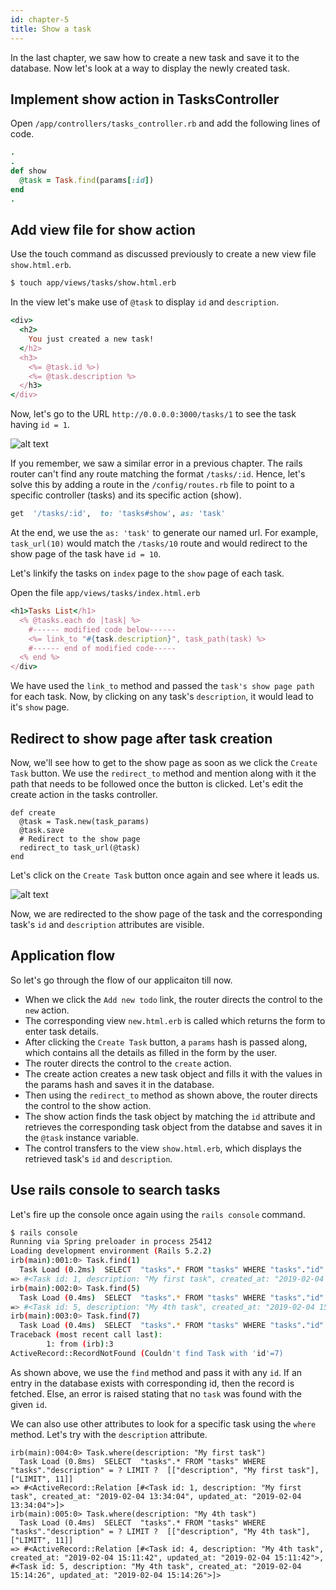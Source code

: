 ```yaml
---
id: chapter-5
title: Show a task
---
```


In the last chapter, we saw how to create a new task and save it to the database.
Now let's look at a way to display the newly created task.

## Implement show action in TasksController

Open `/app/controllers/tasks_controller.rb` and add the following lines of code.

```ruby
.
.
def show
  @task = Task.find(params[:id])
end
.
```

## Add view file for show action

Use the touch command as discussed previously to create a new view file `show.html.erb`.

```bash
$ touch app/views/tasks/show.html.erb
```

In the view let's make use of `@task` to display `id` and `description`.

```ruby
<div>
  <h2>
    You just created a new task!
  </h2>
  <h3>
    <%= @task.id %>)
    <%= @task.description %>
  </h3>
</div>
```

Now, let's go to the URL `http://0.0.0.0:3000/tasks/1` to see the task having `id = 1`.

![alt text](./../img/ShowRouteError.png)

If you remember, we saw a similar error in a previous chapter.
The rails router can't find any route matching the format `/tasks/:id`.
Hence, let's solve this by adding a route in the `/config/routes.rb` file to point to a specific controller (tasks) and its specific action (show).

```ruby
get  '/tasks/:id',  to: 'tasks#show', as: 'task'
```

At the end, we use the `as: 'task'` to generate our named url.
For example, `task_url(10)` would match the `/tasks/10` route and would redirect to the show page of the task have `id = 10`.

Let's linkify the tasks on `index` page to the `show` page of each task.

Open the file `app/views/tasks/index.html.erb`

```ruby
<h1>Tasks List</h1>
  <% @tasks.each do |task| %>
    #------ modified code below------
    <%= link_to "#{task.description}", task_path(task) %>
    #------ end of modified code-----
  <% end %>
</div>
```

We have used the `link_to` method and passed the `task's show page path` for each task.
Now, by clicking on any task's `description`, it would lead to it's `show` page.

## Redirect to show page after task creation
Now, we'll see how to get to the show page as soon as we click the `Create Task` button.
We use the `redirect_to` method and mention along with it the path that needs to be followed once the button is clicked. Let's edit the create action in the tasks controller.

```ruby{4}
def create
  @task = Task.new(task_params)
  @task.save
  # Redirect to the show page
  redirect_to task_url(@task)
end
```
Let's click on the `Create Task` button once again and see where it leads us.

![alt text](./../img/ShowTaskView.png)

Now, we are redirected to the show page of the task and the corresponding task's `id` and `description` attributes are visible.

## Application flow

So let's go through the flow of our applicaiton till now.

- When we click the `Add new todo` link, the router directs the control to the `new` action.
- The corresponding view `new.html.erb` is called which returns the form to enter task details.
- After clicking the `Create Task` button, a `params` hash is passed along, which contains all the details as filled in the form by the user.
- The router directs the control to the `create` action.
- The create action creates a new task object and fills it with the values in the params hash and saves it in the database.
- Then using the `redirect_to` method as shown above, the router directs the control to the show action.
- The show action finds the task object by matching the `id` attribute and retrieves the corresponding task object from the databse and saves it in the `@task` instance variable.
- The control transfers to the view `show.html.erb`, which displays the retrieved task's `id` and `description`.

## Use rails console to search tasks

Let's fire up the console once again using the `rails console` command.

```bash
$ rails console
Running via Spring preloader in process 25412
Loading development environment (Rails 5.2.2)
irb(main):001:0> Task.find(1)
  Task Load (0.2ms)  SELECT  "tasks".* FROM "tasks" WHERE "tasks"."id" = ? LIMIT ?  [["id", 1], ["LIMIT", 1]]
=> #<Task id: 1, description: "My first task", created_at: "2019-02-04 13:34:04", updated_at: "2019-02-04 13:34:04">
irb(main):002:0> Task.find(5)
  Task Load (0.4ms)  SELECT  "tasks".* FROM "tasks" WHERE "tasks"."id" = ? LIMIT ?  [["id", 5], ["LIMIT", 1]]
=> #<Task id: 5, description: "My 4th task", created_at: "2019-02-04 15:14:26", updated_at: "2019-02-04 15:14:26">
irb(main):003:0> Task.find(7)
  Task Load (0.4ms)  SELECT  "tasks".* FROM "tasks" WHERE "tasks"."id" = ? LIMIT ?  [["id", 7], ["LIMIT", 1]]
Traceback (most recent call last):
        1: from (irb):3
ActiveRecord::RecordNotFound (Couldn't find Task with 'id'=7)
```
As shown above, we use the `find` method and pass it with any `id`. If an entry in the database exists with corresponding id, then the record is fetched. Else, an error is raised stating that no `task` was found with the given `id`.

We can also use other attributes to look for a specific task using the `where` method. Let's try with the `description` attribute.

```msg
irb(main):004:0> Task.where(description: "My first task")
  Task Load (0.8ms)  SELECT  "tasks".* FROM "tasks" WHERE "tasks"."description" = ? LIMIT ?  [["description", "My first task"], ["LIMIT", 11]]
=> #<ActiveRecord::Relation [#<Task id: 1, description: "My first task", created_at: "2019-02-04 13:34:04", updated_at: "2019-02-04 13:34:04">]>
irb(main):005:0> Task.where(description: "My 4th task")
  Task Load (0.4ms)  SELECT  "tasks".* FROM "tasks" WHERE "tasks"."description" = ? LIMIT ?  [["description", "My 4th task"], ["LIMIT", 11]]
=> #<ActiveRecord::Relation [#<Task id: 4, description: "My 4th task", created_at: "2019-02-04 15:11:42", updated_at: "2019-02-04 15:11:42">, #<Task id: 5, description: "My 4th task", created_at: "2019-02-04 15:14:26", updated_at: "2019-02-04 15:14:26">]>
```
